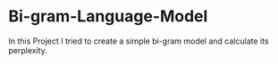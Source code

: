 # Bi-gram-Language-Model
In this Project I tried to create a simple bi-gram model and calculate its perplexity.
